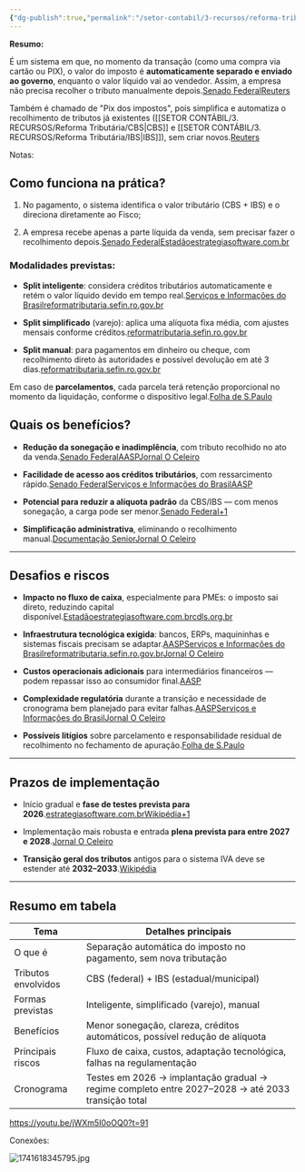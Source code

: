 ```yaml
---
{"dg-publish":true,"permalink":"/setor-contabil/3-recursos/reforma-tributaria/split-payment/","dgPassFrontmatter":true,"created":"2025-08-14T08:59:54.782-03:00","updated":"2025-08-21T22:39:30.503-03:00"}
---
```


**Resumo:**

É um sistema em que, no momento da transação (como uma compra via cartão ou PIX), o valor do imposto é **automaticamente separado e enviado ao governo**, enquanto o valor líquido vai ao vendedor. Assim, a empresa não precisa recolher o tributo manualmente depois.[Senado Federal](https://www12.senado.leg.br/noticias/materias/2024/12/16/reforma-tributaria-depende-de-novas-tecnologias-cashback-e-split-payment?utm_source=chatgpt.com)[Reuters](https://www.reuters.com/fact-check/portugues/WYFR4HDAHNJGDO7MU3LQZD3YKQ-2024-07-29/?utm_source=chatgpt.com)

Também é chamado de "Pix dos impostos", pois simplifica e automatiza o recolhimento de tributos já existentes ([[SETOR CONTÁBIL/3. RECURSOS/Reforma Tributária/CBS\|CBS]] e [[SETOR CONTÁBIL/3. RECURSOS/Reforma Tributária/IBS\|IBS]]), sem criar novos.[Reuters](https://www.reuters.com/fact-check/portugues/WYFR4HDAHNJGDO7MU3LQZD3YKQ-2024-07-29/?utm_source=chatgpt.com)

Notas:

## Como funciona na prática?

1. No pagamento, o sistema identifica o valor tributário (CBS + IBS) e o direciona diretamente ao Fisco;
    
2. A empresa recebe apenas a parte líquida da venda, sem precisar fazer o recolhimento depois.[Senado Federal](https://www12.senado.leg.br/noticias/materias/2024/12/16/reforma-tributaria-depende-de-novas-tecnologias-cashback-e-split-payment?utm_source=chatgpt.com)[Estadão](https://www.estadao.com.br/economia/reforma-tributaria-o-que-e-split-payment-que-combate-a-sonegacao-mas-mexe-no-caixa-das-empresas/?utm_source=chatgpt.com)[estrategiasoftware.com.br](https://www.estrategiasoftware.com.br/split-payment-na-reforma-tributaria/?utm_source=chatgpt.com)
    

### Modalidades previstas:

- **Split inteligente**: considera créditos tributários automaticamente e retém o valor líquido devido em tempo real.[Serviços e Informações do Brasil](https://www.gov.br/fazenda/pt-br/assuntos/noticias/2025/Maio/split-payment-e-reforma-tributaria-um-salto-para-a-modernidade-fiscal?utm_source=chatgpt.com)[reformatributaria.sefin.ro.gov.br](https://reformatributaria.sefin.ro.gov.br/2025/03/27/entenda-o-que-e-o-split-payment/?utm_source=chatgpt.com)
    
- **Split simplificado** (varejo): aplica uma alíquota fixa média, com ajustes mensais conforme créditos.[reformatributaria.sefin.ro.gov.br](https://reformatributaria.sefin.ro.gov.br/2025/03/27/entenda-o-que-e-o-split-payment/?utm_source=chatgpt.com)
    
- **Split manual**: para pagamentos em dinheiro ou cheque, com recolhimento direto às autoridades e possível devolução em até 3 dias.[reformatributaria.sefin.ro.gov.br](https://reformatributaria.sefin.ro.gov.br/2025/03/27/entenda-o-que-e-o-split-payment/?utm_source=chatgpt.com)
    

Em caso de **parcelamentos**, cada parcela terá retenção proporcional no momento da liquidação, conforme o dispositivo legal.[Folha de S.Paulo](https://www1.folha.uol.com.br/blogs/que-imposto-e-esse/2025/05/reforma-tributaria-split-payment-e-o-curioso-caso-do-pagamento-parcelado.shtml?utm_source=chatgpt.com)
## Quais os benefícios?

- **Redução da sonegação e inadimplência**, com tributo recolhido no ato da venda.[Senado Federal](https://www12.senado.leg.br/noticias/materias/2024/12/16/reforma-tributaria-depende-de-novas-tecnologias-cashback-e-split-payment?utm_source=chatgpt.com)[AASP](https://www.aasp.org.br/espaco-aberto/os-desafios-do-split-payment-na-reforma-tributaria/?utm_source=chatgpt.com)[Jornal O Celeiro](https://jornalceleiro.com.br/2025/07/como-vai-funcionar-o-split-payment-na-reforma-tributaria/?utm_source=chatgpt.com)
    
- **Facilidade de acesso aos créditos tributários**, com ressarcimento rápido.[Senado Federal](https://www12.senado.leg.br/noticias/materias/2024/12/16/reforma-tributaria-depende-de-novas-tecnologias-cashback-e-split-payment?utm_source=chatgpt.com)[Serviços e Informações do Brasil](https://www.gov.br/fazenda/pt-br/assuntos/noticias/2025/Maio/split-payment-e-reforma-tributaria-um-salto-para-a-modernidade-fiscal?utm_source=chatgpt.com)[AASP](https://www.aasp.org.br/espaco-aberto/os-desafios-do-split-payment-na-reforma-tributaria/?utm_source=chatgpt.com)
    
- **Potencial para reduzir a alíquota padrão** da CBS/IBS — com menos sonegação, a carga pode ser menor.[Senado Federal+1](https://www12.senado.leg.br/noticias/materias/2024/11/12/para-braga-novo-modelo-com-split-payment-pode-baixar-a-aliquota-padrao-da-reforma?utm_source=chatgpt.com)
    
- **Simplificação administrativa**, eliminando o recolhimento manual.[Documentação Senior](https://documentacao.senior.com.br/exigenciaslegais/noticias/federal/2024/2024-06-19-split-payment-novo-sistema-de-pagamento-que-sera-implementado-no-brasil-como-parte-da-reforma-tributaria/?utm_source=chatgpt.com)[Jornal O Celeiro](https://jornalceleiro.com.br/2025/07/como-vai-funcionar-o-split-payment-na-reforma-tributaria/?utm_source=chatgpt.com)
    

---

## Desafios e riscos

- **Impacto no fluxo de caixa**, especialmente para PMEs: o imposto sai direto, reduzindo capital disponível.[Estadão](https://www.estadao.com.br/economia/reforma-tributaria-o-que-e-split-payment-que-combate-a-sonegacao-mas-mexe-no-caixa-das-empresas/?utm_source=chatgpt.com)[estrategiasoftware.com.br](https://www.estrategiasoftware.com.br/split-payment-na-reforma-tributaria/?utm_source=chatgpt.com)[cdls.org.br](https://cdls.org.br/reforma-tributaria-do-consumo-o-que-muda-com-o-split-payment/?utm_source=chatgpt.com)
    
- **Infraestrutura tecnológica exigida**: bancos, ERPs, maquininhas e sistemas fiscais precisam se adaptar.[AASP](https://www.aasp.org.br/espaco-aberto/os-desafios-do-split-payment-na-reforma-tributaria/?utm_source=chatgpt.com)[Serviços e Informações do Brasil](https://www.gov.br/fazenda/pt-br/assuntos/noticias/2025/Maio/split-payment-e-reforma-tributaria-um-salto-para-a-modernidade-fiscal?utm_source=chatgpt.com)[reformatributaria.sefin.ro.gov.br](https://reformatributaria.sefin.ro.gov.br/2025/03/27/entenda-o-que-e-o-split-payment/?utm_source=chatgpt.com)[Jornal O Celeiro](https://jornalceleiro.com.br/2025/07/como-vai-funcionar-o-split-payment-na-reforma-tributaria/?utm_source=chatgpt.com)
    
- **Custos operacionais adicionais** para intermediários financeiros — podem repassar isso ao consumidor final.[AASP](https://www.aasp.org.br/espaco-aberto/os-desafios-do-split-payment-na-reforma-tributaria/?utm_source=chatgpt.com)
    
- **Complexidade regulatória** durante a transição e necessidade de cronograma bem planejado para evitar falhas.[AASP](https://www.aasp.org.br/espaco-aberto/os-desafios-do-split-payment-na-reforma-tributaria/?utm_source=chatgpt.com)[Serviços e Informações do Brasil](https://www.gov.br/fazenda/pt-br/assuntos/noticias/2025/Maio/split-payment-e-reforma-tributaria-um-salto-para-a-modernidade-fiscal?utm_source=chatgpt.com)[Jornal O Celeiro](https://jornalceleiro.com.br/2025/07/como-vai-funcionar-o-split-payment-na-reforma-tributaria/?utm_source=chatgpt.com)
    
- **Possíveis litígios** sobre parcelamento e responsabilidade residual de recolhimento no fechamento de apuração.[Folha de S.Paulo](https://www1.folha.uol.com.br/blogs/que-imposto-e-esse/2025/05/reforma-tributaria-split-payment-e-o-curioso-caso-do-pagamento-parcelado.shtml?utm_source=chatgpt.com)
    

---

## Prazos de implementação

- Início gradual e **fase de testes prevista para 2026**.[estrategiasoftware.com.br](https://www.estrategiasoftware.com.br/split-payment-na-reforma-tributaria/?utm_source=chatgpt.com)[Wikipédia+1](https://pt.wikipedia.org/wiki/Reforma_tribut%C3%A1ria_do_Brasil?utm_source=chatgpt.com)
    
- Implementação mais robusta e entrada **plena prevista para entre 2027 e 2028**.[Jornal O Celeiro](https://jornalceleiro.com.br/2025/07/como-vai-funcionar-o-split-payment-na-reforma-tributaria/?utm_source=chatgpt.com)
    
- **Transição geral dos tributos** antigos para o sistema IVA deve se estender até **2032–2033**.[Wikipédia](https://pt.wikipedia.org/wiki/Reforma_tribut%C3%A1ria_do_Brasil?utm_source=chatgpt.com)
    

---

## Resumo em tabela

| Tema                | Detalhes principais                                                                               |
| ------------------- | ------------------------------------------------------------------------------------------------- |
| O que é             | Separação automática do imposto no pagamento, sem nova tributação                                 |
| Tributos envolvidos | CBS (federal) + IBS (estadual/municipal)                                                          |
| Formas previstas    | Inteligente, simplificado (varejo), manual                                                        |
| Benefícios          | Menor sonegação, clareza, créditos automáticos, possível redução de alíquota                      |
| Principais riscos   | Fluxo de caixa, custos, adaptação tecnológica, falhas na regulamentação                           |
| Cronograma          | Testes em 2026 → implantação gradual → regime completo entre 2027–2028 → até 2033 transição total |
https://youtu.be/jWXm5I0oOQ0?t=91

Conexões:

![1741618345795.jpg](/img/user/4%20ARQUIVOS/1741618345795.jpg)




